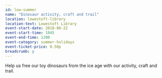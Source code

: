 ```yaml
---
id: low-summer
name: "Dinosaur activity, craft and trail"
location: lowestoft-library
location-text: Lowestoft Library
event-start-date: 2018-08-22
event-start-time: 1045
event-end-time: 1200
event-category: summer-holidays
event-ticket-price: 0.50p
breadcrumb: y
---
```


Help us free our toy dinosaurs from the ice age with our activity, craft and trail.
